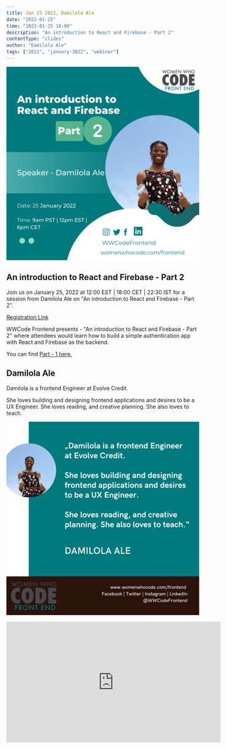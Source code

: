 ```yaml
---
title: Jan 25 2022, Damilola Ale
date: "2022-01-25"
time: "2022-01-25 18:00"
description: "An introduction to React and Firebase - Part 2"
contentType: "slides"
author: "Damilola Ale"
tags: ["2022", "january-2022", "webinar"]
---
```


![An introduction to React and Firebase - Damilola Ale](./part2.png)

## An introduction to React and Firebase - Part 2

Join us on January 25, 2022 at 12:00 EST | 18:00 CET | 22:30 IST for a session from Damilola Ale on "An introduction to React and Firebase - Part 2".

[Registration Link](https://us02web.zoom.us/webinar/register/WN_xcGUc1xBTK-v-de_rr7RFw)

WWCode Frontend presents - "An introduction to React and Firebase - Part 2" where attendees would learn how to build a simple authentication app with React and Firebase as the backend.

You can find [Part - 1 here.](../jan-18-damilola-ale)

## Damilola Ale

Damilola is a frontend Engineer at Evolve Credit.

She loves building and designing frontend applications and desires to be a UX Engineer. She loves reading, and creative planning. She also loves to teach.

![Damilola Ale introduction](./intro.png)

<iframe width="560" height="315" src="https://www.youtube.com/embed/As_yUt3z-4Q" title="YouTube video player" frameborder="0" allow="accelerometer; autoplay; clipboard-write; encrypted-media; gyroscope; picture-in-picture" allowfullscreen></iframe>

